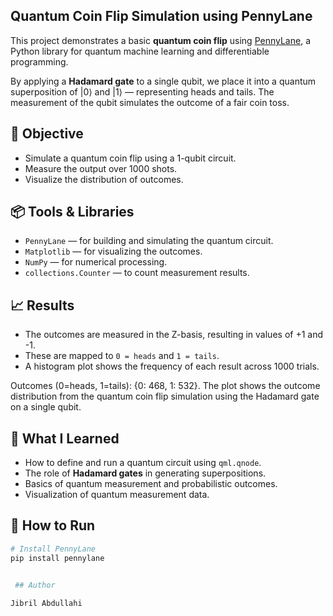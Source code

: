 ## Quantum Coin Flip Simulation using PennyLane

This project demonstrates a basic **quantum coin flip** using [PennyLane](https://pennylane.ai/), a Python library for quantum machine learning and differentiable programming.

By applying a **Hadamard gate** to a single qubit, we place it into a quantum superposition of |0⟩ and |1⟩ — representing heads and tails. The measurement of the qubit simulates the outcome of a fair coin toss.


## 🔬 Objective

- Simulate a quantum coin flip using a 1-qubit circuit.
- Measure the output over 1000 shots.
- Visualize the distribution of outcomes.


## 📦 Tools & Libraries

- `PennyLane` — for building and simulating the quantum circuit.
- `Matplotlib` — for visualizing the outcomes.
- `NumPy` — for numerical processing.
- `collections.Counter` — to count measurement results.


## 📈 Results

- The outcomes are measured in the Z-basis, resulting in values of +1 and -1.
- These are mapped to `0 = heads` and `1 = tails`.
- A histogram plot shows the frequency of each result across 1000 trials.

Outcomes
(0=heads, 1=tails): {0: 468, 1: 532}.
The plot shows the outcome distribution from the quantum coin flip simulation using the Hadamard gate on a single qubit.


## 🧠 What I Learned

- How to define and run a quantum circuit using `qml.qnode`.
- The role of **Hadamard gates** in generating superpositions.
- Basics of quantum measurement and probabilistic outcomes.
- Visualization of quantum measurement data.


## 🚀 How to Run

```bash
# Install PennyLane
pip install pennylane


 ## Author

Jibril Abdullahi
